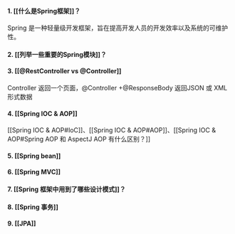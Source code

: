 #### 1. [[什么是Spring框架]]？
Spring 是一种轻量级开发框架，旨在提高开发人员的开发效率以及系统的可维护性。

#### 2. [[列举一些重要的Spring模块]]？


#### 3. [[@RestController vs @Controller]]
Controller 返回一个页面，@Controller +@ResponseBody 返回JSON 或 XML 形式数据

#### 4. [[Spring IOC & AOP]]
[[Spring IOC & AOP#IoC]]、[[Spring IOC & AOP#AOP]]、[[Spring IOC & AOP#Spring AOP 和 AspectJ AOP 有什么区别？]]
#### 5.  [[Spring bean]]
#### 6. [[Spring MVC]]
#### 7. [[Spring 框架中用到了哪些设计模式]]？
#### 8. [[Spring 事务]]
#### 9. [[JPA]]
